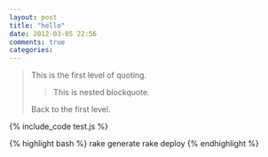 ```yaml
---
layout: post
title: "hello"
date: 2012-03-05 22:56
comments: true
categories: 
---
```



> This is the first level of quoting.
>
> > This is nested blockquote.
>
> Back to the first level.

{% include_code test.js %}


{% highlight bash %}
rake generate
rake deploy
{% endhighlight %}

